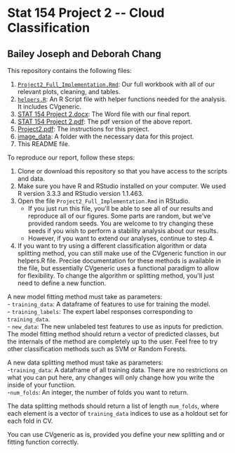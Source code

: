 # Stat 154 Project 2 -- Cloud Classification  
## Bailey Joseph and Deborah Chang  

This repository contains the following files:  

1) [`Project2_Full_Implementation.Rmd`](./Project2_Full_Implementation.Rmd): Our full workbook with all of our relevant plots, cleaning, and tables.  
2) [`helpers.R`](./helpers.R): An R Script file with helper functions needed for the analysis. It includes CVgeneric.  
3) [STAT 154 Project 2.docx](./STAT%20154%20Project%202.docx): The Word file with our final report.  
4) [STAT 154 Project 2.pdf](./STAT%2054%20Project%202.pdf): The pdf version of the above report.  
5) [Project2.pdf](./Project2.pdf): The instructions for this project.  
6) [image_data](./image_data): A folder with the necessary data for this project.  
7) This README file. 


To reproduce our report, follow these steps:  

1) Clone or download this repository so that you have access to the scripts and data.  
2) Make sure you have R and RStudio installed on your computer. We used R version 3.3.3 and RStudio version 1.1.463.  
3) Open the file `Project2_Full_Implementation.Rmd` in RStudio.  
    - If you just run this file, you'll be able to see all of our results and reproduce all of our figures. Some parts are random, but we've provided random seeds. You are welcome to try changing these seeds if you wish to perform a stability analysis about our results.   
    - However, if you want to extend our analyses, continue to step 4.  
4) If you want to try using a different classification algorithm or data splitting method, you can still make use of the CVgeneric function in our helpers.R file. Precise documentation for these methods is available in the file, but essentially CVgeneric uses a functional paradigm to allow for flexibility. To change the algorithm or splitting method, you'll just need to define a new function. 

A new model fitting method must take as parameters:  
    - `training_data`: A dataframe of features to use for training the model.  
    - `training_labels`: The expert label responses corresponding to `training_data`.  
    - `new_data`: The new unlabeled test features to use as inputs for prediction.  
The model fitting method should return a vector of predicted classes, but the internals of the method are completely up to the user. Feel free to try other classification methods such as SVM or Random Forests.  

A new data splitting method must take as parameters:  
    -`training_data`: A dataframe of all training data. There are no restrictions on what you can put here, any changes will only change how you write the inside of your functiion.  
    -`num_folds`: An integer, the number of folds you want to return.  

The data splitting methods should return a list of length `num_folds`, where each element is a vector of `training_data` indices to use as a holdout set for each fold in CV.  

You can use CVgeneric as is, provided you define your new splitting and or fitting function correctly.  




